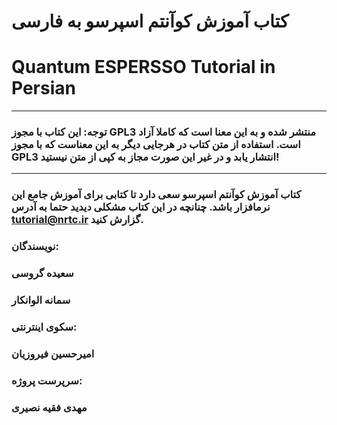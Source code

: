 # کتاب آموزش کوآنتم اسپرسو به فارسی

# 

# Quantum ESPERSSO Tutorial in Persian

---

### توجه: این کتاب با مجوز GPL3 منتشر شده و به این معنا است که کاملا آزاد است. استفاده از متن کتاب در هرجایی دیگر به این معناست که با مجوز GPL3 انتشار یابد و در غیر این صورت مجاز به کپی از متن نیستید!

---

### کتاب آموزش کوآنتم اسپرسو سعی دارد تا کتابی برای آموزش جامع این نرمافزار باشد. چنانچه در این کتاب مشکلی دیدید حتما به آدرس tutorial@nrtc.ir گزارش کنید.

### 

### نویسندگان:

### سعیده گروسی

### سمانه الوانکار

### سکوی اینترنتی:

### امیرحسین فیروزیان

### سرپرست پروژه:

### مهدی فقیه نصیری




